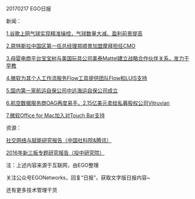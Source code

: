 20170217 EGO日报

新闻：

[1.谷歌上网气球实现精准操控，气球数量大减、盈利前景提高](http://tech.qq.com/a/20170217/019725.htm)

[2.原特斯拉中国区第一任总经理郑顺景加盟摩拜担任CMO](http://www.iyiou.com/p/39448)

[3.母婴电商平台宝宝树与美国玩具公司美泰Mattel建立战略合作伙伴关系，发力于早教](http://www.iyiou.com/p/39464)

[4.微软为其个人工作流服务Flow工具提供团队Flow和LUIS支持](http://www.infoq.com/cn/news/2017/02/Team-Flow)

[5.国内第一家航运自保公司中远海运自保公司成立](http://www.iyiou.com/p/39468)

[6.航空数据服务商OAG再度易手，2.15亿美元卖给私募股权公司Vitruvian](http://www.iyiou.com/p/39453)

[7.微软Office for Mac加入对Touch Bar支持](http://cn.engadget.com/2017/02/17/microsoft-office-touch-bar-support/)

资源：

[社交网络与赋能研究报告（中国社科院&腾讯）](http://www.199it.com/archives/564601.html)

[2016年新三板专题研究报告（投中研究院）](https://www.chinaventure.com.cn/cmsmodel/report/list.shtml)

注：上述内容来源于互联网，由EGO整理

关注公众号EGONetworks，回复“日报”，获取文字版日报内容~

还有更多技术管理干货
